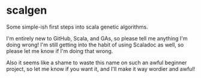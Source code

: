 # scalgen
Some simple-ish first steps into scala genetic algorithms.

I'm entirely new to GitHub, Scala, and GAs, so please tell me anything I'm doing wrong!
I'm still getting into the habit of using Scaladoc as well, so please let me know if I'm doing that wrong.

Also it seems like a shame to waste this name on such an awful beginner project, so let me know if you want it, and I'll make it way wordier and awful!
